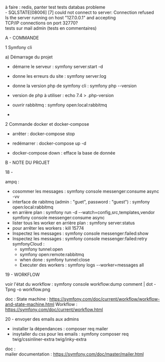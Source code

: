 à faire :
    redis,
    panter test
    tests databas probleme   
            - SQLSTATE[08006] [7] could not connect to server: Connection refused  
            Is the server running on host "127.0.0.1" and accepting             
            TCP/IP connections on port 32770?   
    tests sur mail admin (tests en commentaires)

A - COMMANDE

1 Symfony cli

a) Démarrage du projet
- démarre le serveur : symfony server:start -d
- donne les erreurs du site : symfony server:log

- donne la version php de symfony cli : symfony php --version 

- version de php à utiliser : echo 7.4 > .php-version

- ouvrir rabbitmq : symfony open:local:rabbitmq
- 

2 Commande docker et docker-compose

- arrêter : docker-compose stop 
- redémarrer : docker-compose up -d

- docker-compose down : efface la base de donnée

B - NOTE DU PROJET

18 - 

ampq : 
  - cosommer les messages : symfony console messenger:consume async -vv
  - interface de rabitmq (admin : "guet", password : "guest") : symfony open:local:rabbitmq
  - en arrière plan : symfony run -d --watch=config,src,templates,vendor symfony console messenger:consume async
  - lister tous les worker en arrière plan : symfony server:status
  - pour arrêter les workers : kill 15774
  - Inspectez les messages : symfony console messenger:failed:show
  - Inspectez les messages : symfony console messenger:failed:retry
    symfonyCloud : 
    - symfony tunnel:open
    - symfony open:remote:rabbitmq
    - when done : symfony tunnel:close
    - Executer des workers : symfony logs --worker=messages all


19 - WORKFLOW

voir l'état du workflow : symfony console workflow:dump comment | dot -Tpng -o workflow.png

doc : 
    State machine : https://symfony.com/doc/current/workflow/workflow-and-state-machine.html
    Workflow : https://symfony.com/doc/current/workflow.html

20 - envoyer des emails aux admins

- installer la dépendances : composer req mailer
- insytaller du css pour les emails : symfony composer req twig/cssinliner-extra twig/inky-extra

doc :  
    mailer documentation : https://symfony.com/doc/master/mailer.html